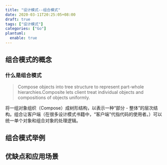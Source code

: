 ```yaml
---
title: "设计模式--组合模式"
date: 2020-03-11T20:25:05+08:00
draft: true
tags: ["设计模式"]
categories: ["Go"]
plantuml: 
  enable: true
---
```




## 组合模式的概念

### 什么是组合模式

> Compose objects into tree structure to represent part-whole hierarchies.Composite lets client treat individual objects and compositions of objects uniformly.



将一组对象组织（Compose）成树形结构，以表示一种“部分 - 整体”的层次结构。组合让客户端（在很多设计模式书籍中，“客户端”代指代码的使用者。）可以统一单个对象和组合对象的处理逻辑。



## 组合模式举例





## 优缺点和应用场景


